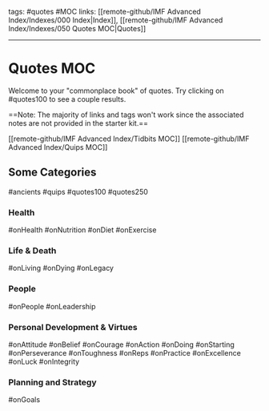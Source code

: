 tags: #quotes #MOC
links: [[remote-github/IMF Advanced Index/Indexes/000 Index|Index]], [[remote-github/IMF Advanced Index/Indexes/050 Quotes MOC|Quotes]]

---
# Quotes MOC
Welcome to your "commonplace book" of quotes. Try clicking on #quotes100 to see a couple results. 

==Note: The majority of links and tags won't work since the associated notes are not provided in the starter kit.==

[[remote-github/IMF Advanced Index/Tidbits MOC]]
[[remote-github/IMF Advanced Index/Quips MOC]]

## Some Categories
#ancients
#quips
#quotes100
#quotes250

### Health
#onHealth
#onNutrition #onDiet 
#onExercise

### Life & Death
#onLiving
#onDying
#onLegacy

### People
#onPeople
#onLeadership

### Personal Development & Virtues
#onAttitude #onBelief #onCourage
#onAction #onDoing #onStarting
#onPerseverance #onToughness
#onReps #onPractice #onExcellence #onLuck
#onIntegrity

### Planning and Strategy
#onGoals